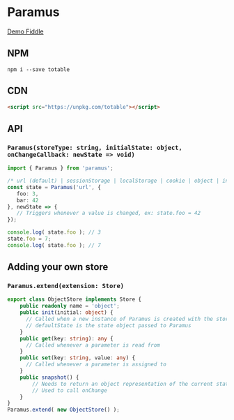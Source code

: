 # Paramus

[Demo Fiddle](https://jsfiddle.net/gh/get/library/pure/Olian04/Paramus/tree/master/demo)

## NPM
```
npm i --save totable
```

## CDN

```html
<script src="https://unpkg.com/totable"></script>
```

## API

### `Paramus(storeType: string, initialState: object, onChangeCallback: newState => void)`

```ts
import { Paramus } from 'paramus';

/* url (default) | sessionStorage | localStorage | cookie | object | indexedDB | webSQL | <Paramus.extend> */
const state = Paramus('url', {
   foo: 3, 
   bar: 42
}, newState => {
   // Triggers whenever a value is changed, ex: state.foo = 42
});

console.log( state.foo ); // 3
state.foo = 7;
console.log( state.foo ); // 7
```

## Adding your own store

### `Paramus.extend(extension: Store)`

```ts
export class ObjectStore implements Store {
    public readonly name = 'object';
    public init(initial: object) {
      // Called when a new instance of Paramus is created with the storeType equal to 'object'
      // defaultState is the state object passed to Paramus
    }
    public get(key: string): any {
      // Called whenever a parameter is read from 
    }
    public set(key: string, value: any) {
      // Called whenever a parameter is assigned to
    }
    public snapshot() {
        // Needs to return an object representation of the current state
        // Used to call onChange
    }
}
Paramus.extend( new ObjectStore() );
```



